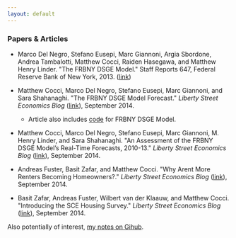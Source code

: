 ```yaml
---
layout: default 
---
```


### Papers & Articles

* Marco Del Negro, Stefano Eusepi, Marc Giannoni, Argia Sbordone, Andrea Tambalotti, Matthew Cocci, Raiden Hasegawa, and Matthew Henry Linder. "The FRBNY DSGE Model." Staff Reports 647, Federal Reserve Bank of New York, 2013. (<a href="http://ideas.repec.org/p/fip/fednsr/647.html" target="_blank">link</a>)

* Matthew Cocci, Marco Del Negro, Stefano Eusepi, Marc Giannoni, and
  Sara Shahanaghi. "The FRBNY DSGE Model Forecast." _Liberty Street Economics Blog_ (<a href="http://libertystreeteconomics.newyorkfed.org/2014/09/the-frbny-dsge-model-forecast.html" target="_blank">link</a>), September 2014.

  * Article also includes <a href="http://www.newyorkfed.org/research/blog/2014/dsge/FRBNYDSGECode.zip">code</a> for FRBNY DSGE Model. 
  
* Matthew Cocci, Marco Del Negro, Stefano Eusepi, Marc Giannoni, M. Henry Linder, and Sara Shahanaghi. "An Assessment of the FRBNY DSGE Model’s Real-Time Forecasts, 2010-13." _Liberty Street Economics Blog_ (<a href="http://libertystreeteconomics.newyorkfed.org/2014/09/an-assessment-of-the-frbny-dsge-models-real-time-forecasts.html" target="_blank">link</a>), September 2014.

* Andreas Fuster, Basit Zafar, and Matthew Cocci. "Why Arent More Renters Becoming Homeowners?." _Liberty Street Economics Blog_ (<a href="http://libertystreeteconomics.newyorkfed.org/2014/09/why-arent-more-renters-becoming-homeowners.html" target="_blank">link</a>), September 2014.
 
* Basit Zafar, Andreas Fuster, Wilbert van der Klaauw, and Matthew Cocci. "Introducing the SCE Housing Survey." _Liberty Street Economics Blog_ (<a href="http://libertystreeteconomics.newyorkfed.org/2014/09/introducing-the-sce-housing-survey.html" target="_blank">link</a>), September 2014.


Also potentially of interest, <a href="https://github.com/MattCocci/Notes" target="_blank">my notes on Gihub</a>.


